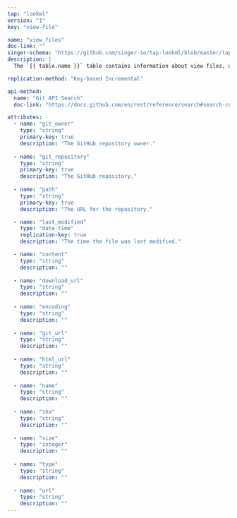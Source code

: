 ```yaml
---
tap: "lookml"
version: "1"
key: "view-file"

name: "view_files"
doc-link: ""
singer-schema: "https://github.com/singer-io/tap-lookml/blob/master/tap_lookml/schemas/view_files.json"
description: |
  The `{{ table.name }}` table contains information about view files, using the Git API Search **filename** and **extension filters** for `views` and `lkml`.

replication-method: "Key-based Incremental"

api-method:
  name: "Git API Search"
  doc-link: "https://docs.github.com/en/rest/reference/search#search-code"

attributes:
  - name: "git_owner"
    type: "string"
    primary-key: true
    description: "The GitHub repository owner."
  
  - name: "git_repository"
    type: "string"
    primary-key: true
    description: "The GitHub repository."
  
  - name: "path"
    type: "string"
    primary-key: true
    description: "The URL for the repository."

  - name: "last_modified"
    type: "date-time"
    replication-key: true
    description: "The time the file was last modified."  

  - name: "content"
    type: "string"
    description: ""
    
  - name: "download_url"
    type: "string"
    description: ""
    
  - name: "encoding"
    type: "string"
    description: ""
  
  - name: "git_url"
    type: "string"
    description: ""
    
  - name: "html_url"
    type: "string"
    description: ""
  
  - name: "name"
    type: "string"
    description: ""
  
  - name: "sha"
    type: "string"
    description: ""
    
  - name: "size"
    type: "integer"
    description: ""
    
  - name: "type"
    type: "string"
    description: ""
    
  - name: "url"
    type: "string"
    description: ""
---
```


